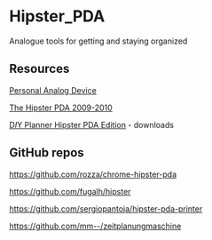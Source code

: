 # Hipster_PDA

Analogue tools for getting and staying organized

## Resources

[Personal Analog Device](http://wiki.c2.com/?PersonalAnalogDevice)

[The Hipster PDA 2009-2010](http://spencerdub.me/blog/2015/03/hipster-pda/)

[D*I*Y Planner Hipster PDA Edition](http://www.diyplanner.com/templates/official/hpda) - downloads



## GitHub repos

https://github.com/rozza/chrome-hipster-pda

https://github.com/fugalh/hipster

https://github.com/sergiopantoja/hipster-pda-printer

https://github.com/mm--/zeitplanungmaschine


